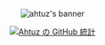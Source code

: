 <p align="center">
  <img src="banner.gif" alt="ahtuz's banner">
</p>
<p align="center">
  <a href="https://github.com/ahtuz"><img src="https://github-readme-stats.vercel.app/api?username=ahtuz&hide_border=true&show_icons=true&count_private=true&theme=tokyonight&locale=ja&custom_title=Ahtuz の GitHub 統計" alt="Ahtuz の GitHub 統計"></a>
</p>

<!--
**ahtuz/ahtuz** is a ✨ _special_ ✨ repository because its `README.md` (this file) appears on your GitHub profile.

Here are some ideas to get you started:

- 🔭 I’m currently working on ...
- 🌱 I’m currently learning ...
- 👯 I’m looking to collaborate on ...
- 🤔 I’m looking for help with ...
- 💬 Ask me about ...
- 📫 How to reach me: ...
- 😄 Pronouns: ...
- ⚡ Fun fact: ...
-->
